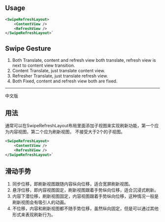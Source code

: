 
## Usage
```xml
<SwipeRefreshLayout>
    <ContentView />
    <RefreshView />
</SwipeRefreshLayout>`
```

## Swipe Gesture
1. Both Translate, content and refresh view both translate, refresh view is next to content view transition.
2. Content Translate, just translate content view.
3. Refresher Translate, just translate refresh view.
4. Both Fixed, content and refresh view both are fixed.

---
中文版
## 用法
通常可以在SwipeRefreshLayout布局里面添加子视图来实现刷新功能，第一个应为内容视图，第二个应为刷新视图，
不接受大于2个的子视图。

```xml
<SwipeRefreshLayout>
    <ContentView />
    <RefreshView />
</SwipeRefreshLayout>`
```

## 滑动手势
1. 同步位移，即刷新视图跟随内容纵向位移，适合宽屏刷新视图。
2. 悬浮位移，即内容视图固定，刷新视图跟着手势纵向位移，适合沉浸式刷新。
3. 内容下潜位移，刷新视图固定，内容视图跟着手势纵向位移，这种情况一般是刷新视图会有吸引人的动画。
4. 不位移，内容和刷新视图都不随手势位移，虽然纵向固定，但是可以通过其他形式来表现刷新行为。
